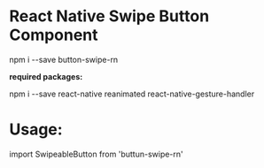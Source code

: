 # React Native Swipe Button Component

npm i --save button-swipe-rn

**required packages:** 

npm i --save react-native reanimated react-native-gesture-handler

# **Usage:**

import SwipeableButton from 'buttun-swipe-rn'

<SwipeableButton />
